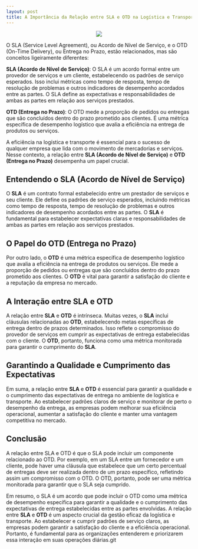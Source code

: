 ```yaml
---
layout: post
title: A Importância da Relação entre SLA e OTD na Logística e Transporte
---
```


<meta name="twitter:card" content="summary_large_image">
<meta name="twitter:site" content="@dinogrejo">
<meta name="twitter:title" content="A Importância da Relação entre SLA e OTD na Logística e Transporte">
<meta name="twitter:description" content=" relação entre SLA e OTC na logistica e transporte, tendo como base as informações O SLA (Service Level Agreement), ou Acordo de Nível de Serviço, e o OTD (On-Time Delivery), ou Entrega no Prazo, estão relacionados, mas são conceitos ligeiramente diferentes">
<meta name="twitter:image" content="https://www.saloodo.com/wp-content/uploads/2021/09/transit-time-1-300x136.png">

<center><img src="https://www.saloodo.com/wp-content/uploads/2021/09/transit-time-1-300x136.png" /></center>

O SLA (Service Level Agreement), ou Acordo de Nível de Serviço, e o OTD (On-Time Delivery), ou Entrega no Prazo, estão relacionados, mas são conceitos ligeiramente diferentes:

**SLA (Acordo de Nível de Serviço)**: O SLA é um acordo formal entre um provedor de serviços e um cliente, estabelecendo os padrões de serviço esperados. Isso inclui métricas como tempo de resposta, tempo de resolução de problemas e outros indicadores de desempenho acordados entre as partes. O SLA define as expectativas e responsabilidades de ambas as partes em relação aos serviços prestados.

**OTD (Entrega no Prazo)**: O OTD mede a proporção de pedidos ou entregas que são concluídos dentro do prazo prometido aos clientes. É uma métrica específica de desempenho logístico que avalia a eficiência na entrega de produtos ou serviços.

A eficiência na logística e transporte é essencial para o sucesso de qualquer empresa que lida com o movimento de mercadorias e serviços. Nesse contexto, a relação entre **SLA (Acordo de Nível de Serviço)** e **OTD (Entrega no Prazo)** desempenha um papel crucial. 

## Entendendo o SLA (Acordo de Nível de Serviço)

O **SLA** é um contrato formal estabelecido entre um prestador de serviços e seu cliente. Ele define os padrões de serviço esperados, incluindo métricas como tempo de resposta, tempo de resolução de problemas e outros indicadores de desempenho acordados entre as partes. O **SLA** é fundamental para estabelecer expectativas claras e responsabilidades de ambas as partes em relação aos serviços prestados.

## O Papel do OTD (Entrega no Prazo)

Por outro lado, o **OTD** é uma métrica específica de desempenho logístico que avalia a eficiência na entrega de produtos ou serviços. Ele mede a proporção de pedidos ou entregas que são concluídos dentro do prazo prometido aos clientes. O **OTD** é vital para garantir a satisfação do cliente e a reputação da empresa no mercado.

## A Interação entre SLA e OTD

A relação entre **SLA** e **OTD** é intrínseca. Muitas vezes, o **SLA** inclui cláusulas relacionadas ao **OTD**, estabelecendo metas específicas de entrega dentro de prazos determinados. Isso reflete o compromisso do provedor de serviços em cumprir as expectativas de entrega estabelecidas com o cliente. O **OTD**, portanto, funciona como uma métrica monitorada para garantir o cumprimento do **SLA**.

## Garantindo a Qualidade e Cumprimento das Expectativas

Em suma, a relação entre **SLA** e **OTD** é essencial para garantir a qualidade e o cumprimento das expectativas de entrega no ambiente de logística e transporte. Ao estabelecer padrões claros de serviço e monitorar de perto o desempenho da entrega, as empresas podem melhorar sua eficiência operacional, aumentar a satisfação do cliente e manter uma vantagem competitiva no mercado.

## Conclusão

A relação entre SLA e OTD é que o SLA pode incluir um componente relacionado ao OTD. Por exemplo, em um SLA entre um fornecedor e um cliente, pode haver uma cláusula que estabelece que um certo percentual de entregas deve ser realizada dentro de um prazo específico, refletindo assim um compromisso com o OTD. O OTD, portanto, pode ser uma métrica monitorada para garantir que o SLA seja cumprido.

Em resumo, o SLA é um acordo que pode incluir o OTD como uma métrica de desempenho específica para garantir a qualidade e o cumprimento das expectativas de entrega estabelecidas entre as partes envolvidas.
A relação entre **SLA** e **OTD** é um aspecto crucial da gestão eficaz da logística e transporte. Ao estabelecer e cumprir padrões de serviço claros, as empresas podem garantir a satisfação do cliente e a eficiência operacional. Portanto, é fundamental para as organizações entenderem e priorizarem essa interação em suas operações diárias.git